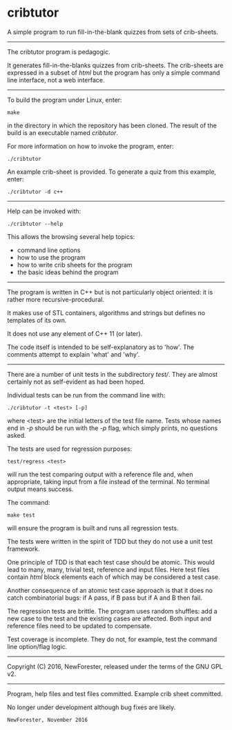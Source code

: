 # cribtutor
A simple program to run fill-in-the-blank quizzes from sets of crib-sheets.

---

The cribtutor program is pedagogic.

It generates fill-in-the-blanks quizzes from crib-sheets.
The crib-sheets are expressed in a subset of _html_
but the program has only a simple command line interface, not a web interface.

---

To build the program under Linux, enter:

    make

in the directory in which the repository has been cloned.
The result of the build is an executable named _cribtutor_.

For more information on how to invoke the program, enter:

    ./cribtutor

An example crib-sheet is provided.
To generate a quiz from this example, enter:

    ./cribtutor -d c++

---

Help can be invoked with:

    ./cribtutor --help

This allows the browsing several help topics:
<ul>
  <li>command line options</li>
  <li>how to use the program</li>
  <li>how to write crib sheets for the program</li>
  <li>the basic ideas behind the program</li>
</ul>

---

The program is written in C++ but is not particularly object oriented:
it is rather more recursive-procedural.

It makes use of STL containers, algorithms and strings
but defines no templates of its own.

It does not use any element of C++ 11 (or later).

The code itself is intended to be self-explanatory as to &apos;how&apos;.
The comments attempt to explain &apos;what&apos; and &apos;why&apos;.

---

There are a number of unit tests in the subdirectory _test/_.
They are almost certainly not as self-evident as had been hoped.

Individual tests can be run from the command line with:

    ./cribtutor -t <test> [-p]

where &lt;test&gt; are the initial letters of the test file name.
Tests whose names end in _-p_ should be run with the _-p_ flag,
which simply prints, no questions asked.

The tests are used for regression purposes:

    test/regress <test>

will run the test comparing output with a reference file and,
when appropriate, taking input from a file instead of the terminal.
No terminal output means success.

The command:

    make test

will ensure the program is built and runs all regression tests.

The tests were written in the spirit of TDD but they do not use a unit test framework.

One principle of TDD is that each test case should be atomic.
This would lead to many, many, trivial test, reference and input files.
Here test files contain _html_ block elements each of which may be considered a test case.

Another consequence of an atomic test case approach is that it does no catch combinatorial bugs:
if A pass, if B pass but if A and B then fail.

The regression tests are brittle.
The program uses random shuffles:
add a new case to the test and the existing cases are affected.
Both input and reference files need to be updated to compensate.

Test coverage is incomplete.
They do not, for example, test the command line option/flag logic.

---

Copyright (C) 2016, NewForester, released under the terms of the GNU GPL v2.

---

Program, help files and test files committed.
Example crib sheet committed.

No longer under development although bug fixes are likely.

    NewForester, November 2016

